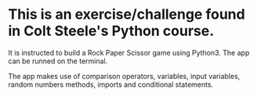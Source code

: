 # This is an exercise/challenge found in Colt Steele's Python course.
It is instructed to build a Rock Paper Scissor game using Python3. The app can be runned on the terminal.

The app makes use of comparison operators, variables, input variables, random numbers methods, imports and conditional statements.
